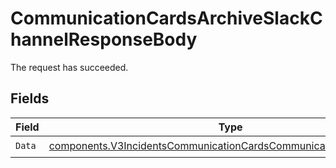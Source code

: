# CommunicationCardsArchiveSlackChannelResponseBody

The request has succeeded.


## Fields

| Field                                                                                                                                                  | Type                                                                                                                                                   | Required                                                                                                                                               | Description                                                                                                                                            |
| ------------------------------------------------------------------------------------------------------------------------------------------------------ | ------------------------------------------------------------------------------------------------------------------------------------------------------ | ------------------------------------------------------------------------------------------------------------------------------------------------------ | ------------------------------------------------------------------------------------------------------------------------------------------------------ |
| `Data`                                                                                                                                                 | [components.V3IncidentsCommunicationCardsCommunicationCardResponse](../../models/components/v3incidentscommunicationcardscommunicationcardresponse.md) | :heavy_check_mark:                                                                                                                                     | N/A                                                                                                                                                    |